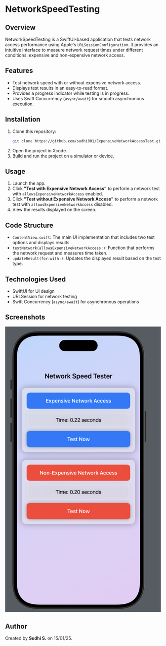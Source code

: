 # NetworkSpeedTesting

## Overview
NetworkSpeedTesting is a SwiftUI-based application that tests network access performance using Apple's `URLSessionConfiguration`. It provides an intuitive interface to measure network request times under different conditions: expensive and non-expensive network access.

## Features
- Test network speed with or without expensive network access.
- Displays test results in an easy-to-read format.
- Provides a progress indicator while testing is in progress.
- Uses Swift Concurrency (`async/await`) for smooth asynchronous execution.

## Installation
1. Clone this repository:
   ```sh
   git clone https://github.com/sudhi001/ExpensiveNetworkAccessTest.git
   ```
2. Open the project in Xcode.
3. Build and run the project on a simulator or device.

## Usage
1. Launch the app.
2. Click **"Test with Expensive Network Access"** to perform a network test with `allowsExpensiveNetworkAccess` enabled.
3. Click **"Test without Expensive Network Access"** to perform a network test with `allowsExpensiveNetworkAccess` disabled.
4. View the results displayed on the screen.

## Code Structure
- `ContentView.swift`: The main UI implementation that includes two test options and displays results.
- `testNetwork(allowsExpensiveNetworkAccess:)`: Function that performs the network request and measures time taken.
- `updateResult(for:with:)`: Updates the displayed result based on the test type.

## Technologies Used
- SwiftUI for UI design
- URLSession for network testing
- Swift Concurrency (`async/await`) for asynchronous operations

## Screenshots

![Screenshot](https://github.com/sudhi001/ExpensiveNetworkAccessTest/blob/main/Screenshot.png)

## Author
Created by **Sudhi S.** on 15/01/25.




